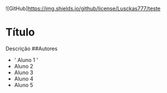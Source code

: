 ![GitHub]https://img.shields.io/github/license/Lusckas777/teste
# Título 
Descrição 
##Autores
- ' Aluno 1 '
- Aluno 2
- Aluno 3
- Aluno 4
- Aluno 5

